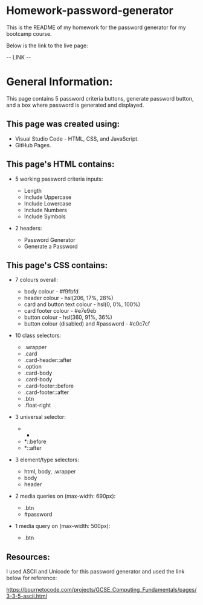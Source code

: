 # Homework-password-generator
This is the README of my homework for the password generator for my bootcamp course.

Below is the link to the live page:

-- LINK --

# General Information:

This page contains 5 password criteria buttons, generate password button, and a box where password is generated and displayed.

## This page was created using:
- Visual Studio Code - HTML, CSS, and JavaScript.
- GitHub Pages.

## This page's HTML contains:

- 5 working password criteria inputs:
  - Length
  - Include Uppercase
  - Include Lowercase
  - Include Numbers
  - Include Symbols
  
- 2 headers:
  - Password Generator
  - Generate a Password
 
## This page's CSS contains:

- 7 colours overall:
  - body colour - #f9fbfd
  - header colour - hsl(206, 17%, 28%)
  - card and button text colour - hsl(0, 0%, 100%)
  - card footer colour - #e7e9eb
  - button colour - hsl(360, 91%, 36%)
  - button colour (disabled) and #password - #c0c7cf
  
- 10 class selectors:
  - .wrapper
  - .card
  - .card-header::after
  - .option
  - .card-body
  - .card-body
  - .card-footer::before
  - .card-footer::after
  - .btn
  - .float-right

- 3 universal selector:
  - *
  - *::before
  - *::after

- 3 element/type selectors:
  - html, body, .wrapper
  - body
  - header
  
- 2 media queries on (max-width: 690px):
  - .btn
  - #password

- 1 media query on (max-width: 500px):
  - .btn
 
 ## Resources:
 
 I used ASCII and Unicode for this password generator and used the link below for reference:
 
 https://bournetocode.com/projects/GCSE_Computing_Fundamentals/pages/3-3-5-ascii.html
 
